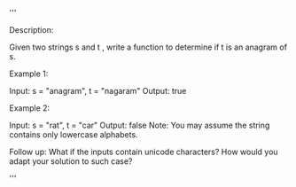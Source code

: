 '''

Description:

Given two strings s and t , write a function to determine if t is an anagram of s.

Example 1:

Input: s = "anagram", t = "nagaram"
Output: true



Example 2:

Input: s = "rat", t = "car"
Output: false
Note:
You may assume the string contains only lowercase alphabets.

Follow up:
What if the inputs contain unicode characters? How would you adapt your solution to such case?

'''
